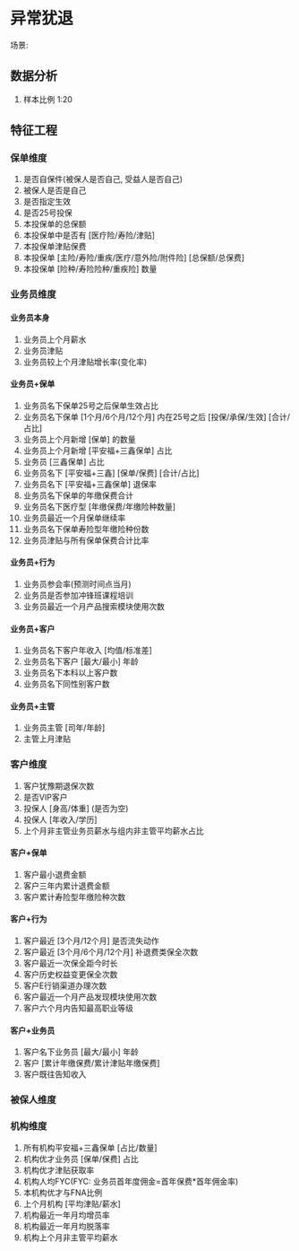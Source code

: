 # 异常犹退

场景: 

## 数据分析
1. 样本比例 1:20


## 特征工程

### 保单维度
1. 是否自保件(被保人是否自己, 受益人是否自己)
2. 被保人是否是自己
3. 是否指定生效
4. 是否25号投保
5. 本投保单的总保额
6. 本投保单中是否有 [医疗险/寿险/津贴]
7. 本投保单津贴保费
8. 本投保单 [主险/寿险/重疾/医疗/意外险/附件险] [总保额/总保费]
9. 本投保单 [险种/寿险险种/重疾险] 数量

### 业务员维度

#### 业务员本身
1. 业务员上个月薪水
2. 业务员津贴
3. 业务员较上个月津贴增长率(变化率)

#### 业务员+保单
1. 业务员名下保单25号之后保单生效占比
2. 业务员名下保单 [1个月/6个月/12个月] 内在25号之后 [投保/承保/生效] [合计/占比]
3. 业务员上个月新增 [保单] 的数量
4. 业务员上个月新增 [平安福+三鑫保单] 占比
5. 业务员 [三鑫保单] 占比
6. 业务员名下 [平安福+三鑫] [保单/保费] [合计/占比] 
7. 业务员名下 [平安福+三鑫保单] 退保率
8. 业务员名下保单的年缴保费合计
9. 业务员名下医疗型 [年缴保费/年缴险种数量]
10. 业务员最近一个月保单继续率
11. 业务员名下保单寿险型年缴险种份数
12. 业务员津贴与所有保单保费合计比率

#### 业务员+行为
1. 业务员参会率(预测时间点当月)
2. 业务员是否参加冲锋班课程培训
3. 业务员最近一个月产品搜索模块使用次数

#### 业务员+客户
1. 业务员名下客户年收入 [均值/标准差]
2. 业务员名下客户 [最大/最小] 年龄
3. 业务员名下本科以上客户数
4. 业务员名下同性别客户数

#### 业务员+主管
1. 业务员主管 [司年/年龄]
2. 主管上月津贴

### 客户维度
1. 客户犹豫期退保次数
2. 是否VIP客户
3. 投保人 [身高/体重] (是否为空)
4. 投保人 [年收入/学历]
5. 上个月非主管业务员薪水与组内非主管平均薪水占比

#### 客户+保单
1. 客户最小退费金额
2. 客户三年内累计退费金额
3. 客户累计寿险型年缴险种次数

#### 客户+行为
1. 客户最近 [3个月/12个月] 是否流失动作
2. 客户最近 [3个月/6个月/12个月] 补退费类保全次数
3. 客户最近一次保全距今时长
4. 客户历史权益变更保全次数
5. 客户E行销渠道办理次数
6. 客户最近一个月产品发现模块使用次数
7. 客户六个月内告知最高职业等级

#### 客户+业务员
1. 客户名下业务员 [最大/最小] 年龄
2. 客户 [累计年缴保费/累计津贴年缴保费]
3. 客户既往告知收入


### 被保人维度


### 机构维度
1. 所有机构平安福+三鑫保单 [占比/数量]
2. 机构优才业务员 [保单/保费] 占比
3. 机构优才津贴获取率
4. 机构人均FYC(FYC: 业务员首年度佣金=首年保费*首年佣金率)
5. 本机构优才与FNA比例
6. 上个月机构 [平均津贴/薪水]
7. 机构最近一年月均增员率
8. 机构最近一年月均脱落率
9. 机构上个月非主管平均薪水